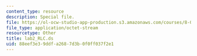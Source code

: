 ```yaml
---
content_type: resource
description: Special file.
file: https://ol-ocw-studio-app-production.s3.amazonaws.com/courses/8-022-physics-ii-electricity-and-magnetism-fall-2004/88eef3e39ddfa2687d3b0f0ff037f2e1_lab2_RLC.ds
file_type: application/octet-stream
resourcetype: Other
title: lab2_RLC.ds
uid: 88eef3e3-9ddf-a268-7d3b-0f0ff037f2e1
---
```

